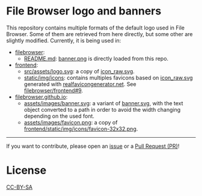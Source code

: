 # File Browser logo and banners

This repository contains multiple formats of the default logo used in File Browser. Some of them are retrieved from here directly, but some other are slightly modified. Currently, it is being used in:

- [filebrowser](https://github.com/filebrowser/filebrowser):
  - [README.md](https://github.com/filebrowser/filebrowser/blob/master/README.md): [banner.png](./banner.png) is directly loaded from this repo.
- [frontend](https://github.com/filebrowser/frontend):
  - [src/assets/logo.svg](https://github.com/filebrowser/frontend/tree/master/src/assets/logo.svg): a copy of [icon_raw.svg](./icon_raw.svg).
  - [static/img/icons](https://github.com/filebrowser/frontend/tree/master/static/img/icons): contains multiples favicons based on [icon_raw.svg](./icon_raw.svg) generated with [realfavicongenerator.net](https://realfavicongenerator.net/). See [filebrowser/frontend#9](https://github.com/filebrowser/frontend/pull/9).
- [filebrowser.github.io](https://github.com/filebrowser/filebrowser.github.io):
  - [assets/images/banner.svg](https://github.com/filebrowser/filebrowser.github.io/blob/master/assets/images/banner.svg): a variant of [banner.svg](./banner.svg), with the text object converted to a path in order to avoid the width changing depending on the used font.
  - [assets/images/favicon.png](https://github.com/filebrowser/filebrowser.github.io/blob/master/assets/images/favicon.png): a copy of [frontend/static/img/icons/favicon-32x32.png](https://github.com/filebrowser/frontend/blob/master/static/img/icons/favicon-32x32.png).

---

If you want to contribute, please open an [issue](https://github.com/filebrowser/logo/issues) or a [Pull Request (PR)](https://github.com/filebrowser/logo/compare)!

# License

[CC-BY-SA](https://creativecommons.org/licenses/by-sa/3.0/legalcode)